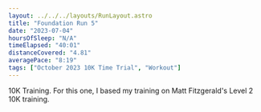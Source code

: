 ```yaml
---
layout: ../../../layouts/RunLayout.astro
title: "Foundation Run 5"
date: "2023-07-04"
hoursOfSleep: "N/A"
timeElapsed: "40:01"
distanceCovered: "4.81"
averagePace: "8:19"
tags: ["October 2023 10K Time Trial", "Workout"]
---
```


10K Training. For this one, I based my training on Matt Fitzgerald's Level 2 10K training.
